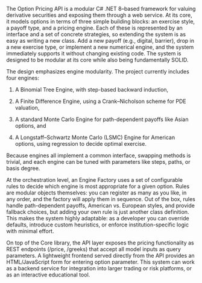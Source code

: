 The Option Pricing API is a modular C# .NET 8–based framework for valuing derivative securities and exposing them through a web service. At its core, it models options in terms of three simple building blocks: an exercise style, a payoff type, and a pricing engine. Each of these is represented by an interface and a set of concrete strategies, so extending the system is as easy as writing a new class. Add a new payoff (e.g., digital, barrier), drop in a new exercise type, or implement a new numerical engine, and the system immediately supports it without changing existing code. The system is designed to be modular at its core while also being fundamentally SOLID.

The design emphasizes engine modularity. The project currently includes four engines:

1. A Binomial Tree Engine, with step-based backward induction,

2. A Finite Difference Engine, using a Crank–Nicholson scheme for PDE valuation,

3. A standard Monte Carlo Engine for path-dependent payoffs like Asian options, and

4. A Longstaff–Schwartz Monte Carlo (LSMC) Engine for American options, using regression to decide optimal exercise.

Because engines all implement a common interface, swapping methods is trivial, and each engine can be tuned with parameters like steps, paths, or basis degree.

At the orchestration level, an Engine Factory uses a set of configurable rules to decide which engine is most appropriate for a given option. Rules are modular objects themselves: you can register as many as you like, in any order, and the factory will apply them in sequence. Out of the box, rules handle path-dependent payoffs, American vs. European styles, and provide fallback choices, but adding your own rule is just another class definition. This makes the system highly adaptable: as a developer you can override defaults, introduce custom heuristics, or enforce institution-specific logic with minimal effort.

On top of the Core library, the API layer exposes the pricing functionality as REST endpoints (/price, /greeks) that accept all model inputs as query parameters. A lightweight frontend served directly from the API provides an HTML/JavaScript form for entering option parameter. This system can work as a backend service for integration into larger trading or risk platforms, or as an interactive educational tool.
